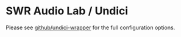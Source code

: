 # SWR Audio Lab / Undici

Please see [github/undici-wrapper](https://github.com/frytg/undici-wrapper) for the full configuration options.
